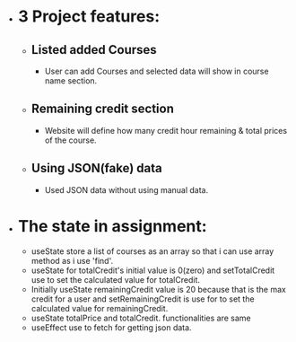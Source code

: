 - # 3 Project features:
    - ## Listed added Courses
        - User can add Courses and selected data will show in course name section.
    - ## Remaining credit section
        - Website will define how many credit hour remaining & total prices of the course.
    - ## Using JSON(fake) data
        - Used JSON data without using manual data.

- # The state in assignment:
    - useState store a list of courses as an array so that i can use array method as i use 'find'.
    - useState for totalCredit's initial value is 0(zero) and setTotalCredit use to set the calculated value for totalCredit.
    - Initially useState remainingCredit value is 20 because that is the max credit for a user and setRemainingCredit is use for to set the calculated value for remainingCredit.
    - useState totalPrice and totalCredit. functionalities are same
    - useEffect use to fetch for getting json data.